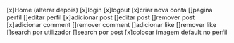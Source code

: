 [x]Home (alterar depois)
[x]login
[x]logout
[x]criar nova conta
[]pagina perfil
[]editar perfil
[x]adicionar post 
[]editar post 
[]remover post
[x]adicionar comment
[]remover comment
[]adicionar like
[]remover like
[]search por utilizador
[]search por post
[x]colocar imagem default no perfil
